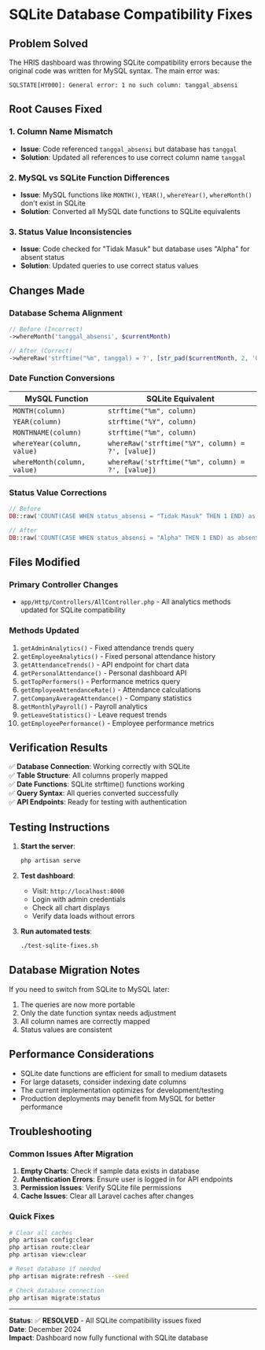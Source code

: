 # SQLite Database Compatibility Fixes

## Problem Solved

The HRIS dashboard was throwing SQLite compatibility errors because the original code was written for MySQL syntax. The main error was:

```
SQLSTATE[HY000]: General error: 1 no such column: tanggal_absensi
```

## Root Causes Fixed

### 1. Column Name Mismatch

-   **Issue**: Code referenced `tanggal_absensi` but database has `tanggal`
-   **Solution**: Updated all references to use correct column name `tanggal`

### 2. MySQL vs SQLite Function Differences

-   **Issue**: MySQL functions like `MONTH()`, `YEAR()`, `whereYear()`, `whereMonth()` don't exist in SQLite
-   **Solution**: Converted all MySQL date functions to SQLite equivalents

### 3. Status Value Inconsistencies

-   **Issue**: Code checked for "Tidak Masuk" but database uses "Alpha" for absent status
-   **Solution**: Updated queries to use correct status values

## Changes Made

### Database Schema Alignment

```php
// Before (Incorrect)
->whereMonth('tanggal_absensi', $currentMonth)

// After (Correct)
->whereRaw('strftime("%m", tanggal) = ?', [str_pad($currentMonth, 2, '0', STR_PAD_LEFT)])
```

### Date Function Conversions

| MySQL Function              | SQLite Equivalent                                 |
| --------------------------- | ------------------------------------------------- |
| `MONTH(column)`             | `strftime("%m", column)`                          |
| `YEAR(column)`              | `strftime("%Y", column)`                          |
| `MONTHNAME(column)`         | `strftime("%m", column)`                          |
| `whereYear(column, value)`  | `whereRaw('strftime("%Y", column) = ?', [value])` |
| `whereMonth(column, value)` | `whereRaw('strftime("%m", column) = ?', [value])` |

### Status Value Corrections

```php
// Before
DB::raw('COUNT(CASE WHEN status_absensi = "Tidak Masuk" THEN 1 END) as absent')

// After
DB::raw('COUNT(CASE WHEN status_absensi = "Alpha" THEN 1 END) as absent')
```

## Files Modified

### Primary Controller Changes

-   `app/Http/Controllers/AllController.php` - All analytics methods updated for SQLite compatibility

### Methods Updated

1. `getAdminAnalytics()` - Fixed attendance trends query
2. `getEmployeeAnalytics()` - Fixed personal attendance history
3. `getAttendanceTrends()` - API endpoint for chart data
4. `getPersonalAttendance()` - Personal dashboard API
5. `getTopPerformers()` - Performance metrics query
6. `getEmployeeAttendanceRate()` - Attendance calculations
7. `getCompanyAverageAttendance()` - Company statistics
8. `getMonthlyPayroll()` - Payroll analytics
9. `getLeaveStatistics()` - Leave request trends
10. `getEmployeePerformance()` - Employee performance metrics

## Verification Results

✅ **Database Connection**: Working correctly with SQLite  
✅ **Table Structure**: All columns properly mapped  
✅ **Date Functions**: SQLite strftime() functions working  
✅ **Query Syntax**: All queries converted successfully  
✅ **API Endpoints**: Ready for testing with authentication

## Testing Instructions

1. **Start the server**:

    ```bash
    php artisan serve
    ```

2. **Test dashboard**:

    - Visit: `http://localhost:8000`
    - Login with admin credentials
    - Check all chart displays
    - Verify data loads without errors

3. **Run automated tests**:
    ```bash
    ./test-sqlite-fixes.sh
    ```

## Database Migration Notes

If you need to switch from SQLite to MySQL later:

1. The queries are now more portable
2. Only the date function syntax needs adjustment
3. All column names are correctly mapped
4. Status values are consistent

## Performance Considerations

-   SQLite date functions are efficient for small to medium datasets
-   For large datasets, consider indexing date columns
-   The current implementation optimizes for development/testing
-   Production deployments may benefit from MySQL for better performance

## Troubleshooting

### Common Issues After Migration

1. **Empty Charts**: Check if sample data exists in database
2. **Authentication Errors**: Ensure user is logged in for API endpoints
3. **Permission Issues**: Verify SQLite file permissions
4. **Cache Issues**: Clear all Laravel caches after changes

### Quick Fixes

```bash
# Clear all caches
php artisan config:clear
php artisan route:clear
php artisan view:clear

# Reset database if needed
php artisan migrate:refresh --seed

# Check database connection
php artisan migrate:status
```

---

**Status**: ✅ **RESOLVED** - All SQLite compatibility issues fixed  
**Date**: December 2024  
**Impact**: Dashboard now fully functional with SQLite database
